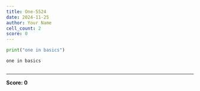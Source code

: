```yaml
---
title: One-5524
date: 2024-11-25
author: Your Name
cell_count: 2
score: 0
---
```


```python
print("one in basics")
```

    one in basics



```python

```


---
**Score: 0**